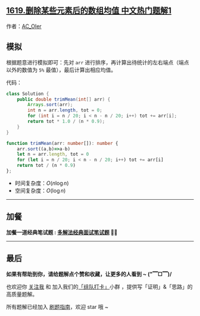 ## [1619.删除某些元素后的数组均值 中文热门题解1](https://leetcode.cn/problems/mean-of-array-after-removing-some-elements/solutions/100000/by-ac_oier-73w7)

作者：[AC_OIer](https://leetcode.cn/u/AC_OIer)

## 模拟

根据题意进行模拟即可：先对 `arr` 进行排序，再计算出待统计的左右端点（端点以外的数值为 `5%` 最值），最后计算出相应均值。

代码：
```Java []
class Solution {
    public double trimMean(int[] arr) {
        Arrays.sort(arr);
        int n = arr.length, tot = 0;
        for (int i = n / 20; i < n - n / 20; i++) tot += arr[i];
        return tot * 1.0 / (n * 0.9);
    }
}
```
```TypeScript []
function trimMean(arr: number[]): number {
    arr.sort((a,b)=>a-b)
    let n = arr.length, tot = 0
    for (let i = n / 20; i < n - n / 20; i++) tot += arr[i]
    return tot / (n * 0.9)
};
```
* 时间复杂度：$O(n\log{n})$
* 空间复杂度：$O(\log{n})$

---

## 加餐


**加餐一道经典笔试题 : [多解法经典面试笔试题](https://mp.weixin.qq.com/s?__biz=MzU4NDE3MTEyMA==&mid=2247493515&idx=1&sn=d532ef0b687a5a3be7528af06d5d5984) 🎉🎉**

---

## 最后

**如果有帮助到你，请给题解点个赞和收藏，让更多的人看到 ~ ("▔□▔)/**

也欢迎你 [关注我](https://oscimg.oschina.net/oscnet/up-19688dc1af05cf8bdea43b2a863038ab9e5.png) 和 加入我们的[「组队打卡」](https://leetcode-cn.com/u/ac_oier/)小群 ，提供写「证明」&「思路」的高质量题解。

所有题解已经加入 [刷题指南](https://github.com/SharingSource/LogicStack-LeetCode/wiki)，欢迎 star 哦 ~